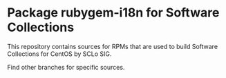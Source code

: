 # Package rubygem-i18n for Software Collections

This repository contains sources for RPMs that are used
to build Software Collections for CentOS by SCLo SIG.

Find other branches for specific sources.
